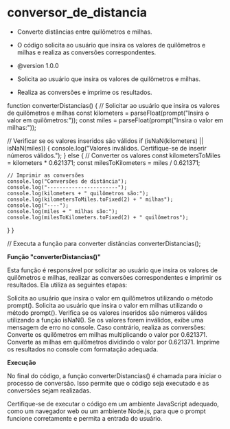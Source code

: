 # conversor_de_distancia

* Converte distâncias entre quilômetros e milhas.
 
 * O código solicita ao usuário que insira os valores de quilômetros e milhas e realiza as conversões correspondentes.

 * @version 1.0.0
 


 * Solicita ao usuário que insira os valores de quilômetros e milhas.
 * Realiza as conversões e imprime os resultados.
 
 
function converterDistancias() {
  // Solicitar ao usuário que insira os valores de quilômetros e milhas
  const kilometers = parseFloat(prompt("Insira o valor em quilômetros:"));
  const miles = parseFloat(prompt("Insira o valor em milhas:"));

  // Verificar se os valores inseridos são válidos
  if (isNaN(kilometers) || isNaN(miles)) {
    console.log("Valores inválidos. Certifique-se de inserir números válidos.");
  } else {
    // Converter os valores
    const kilometersToMiles = kilometers * 0.621371;
    const milesToKilometers = miles / 0.621371;

    // Imprimir as conversões
    console.log("Conversões de distância");
    console.log("-----------------------");
    console.log(kilometers + " quilômetros são:");
    console.log(kilometersToMiles.toFixed(2) + " milhas");
    console.log("----");
    console.log(miles + " milhas são:");
    console.log(milesToKilometers.toFixed(2) + " quilômetros");
  }
}

// Executa a função para converter distâncias
converterDistancias();

**Função "converterDistancias()"**

Esta função é responsável por solicitar ao usuário que insira os valores de quilômetros e milhas, realizar as conversões correspondentes e imprimir os resultados. Ela utiliza as seguintes etapas:

Solicita ao usuário que insira o valor em quilômetros utilizando o método prompt().
Solicita ao usuário que insira o valor em milhas utilizando o método prompt().
Verifica se os valores inseridos são números válidos utilizando a função isNaN().
Se os valores forem inválidos, exibe uma mensagem de erro no console.
Caso contrário, realiza as conversões:
Converte os quilômetros em milhas multiplicando o valor por 0.621371.
Converte as milhas em quilômetros dividindo o valor por 0.621371.
Imprime os resultados no console com formatação adequada.

**Execução**

No final do código, a função converterDistancias() é chamada para iniciar o processo de conversão. Isso permite que o código seja executado e as conversões sejam realizadas.

Certifique-se de executar o código em um ambiente JavaScript adequado, como um navegador web ou um ambiente Node.js, para que o prompt funcione corretamente e permita a entrada do usuário.
